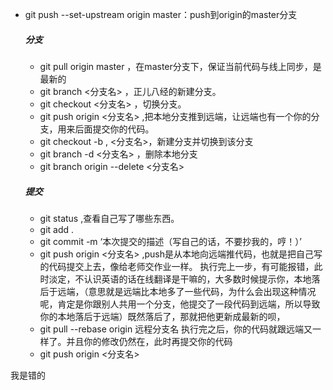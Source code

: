 - git push --set-upstream origin master：push到origin的master分支

  ##### 分支

  - git pull origin master ，在master分支下，保证当前代码与线上同步，是最新的
  - git branch <分支名> ，正儿八经的新建分支。
  - git checkout <分支名> ，切换分支。
  - git push origin <分支名> ,把本地分支推到远端，让远端也有一个你的分支，用来后面提交你的代码。
  - git checkout -b , <分支名>，新建分支并切换到该分支
  - git branch -d <分支名> ，删除本地分支
  - git branch origin --delete <分支名>
  ##### 提交
  - git status ,查看自己写了哪些东西。
  - git add .
  - git commit -m ‘本次提交的描述（写自己的话，不要抄我的，哼！）’
  - git push origin <分支名> ,push是从本地向远端推代码，也就是把自己写的代码提交上去，像给老师交作业一样。
执行完上一步，有可能报错，此时淡定，不认识英语的话在线翻译是干嘛的，大多数时候提示你，本地落后于远端，（意思就是远端比本地多了一些代码，为什么会出现这种情况呢，肯定是你跟别人共用一个分支，他提交了一段代码到远端，所以导致你的本地落后于远端）既然落后了，那就把他更新成最新的呗，
  - git pull --rebase origin 远程分支名
执行完之后，你的代码就跟远端又一样了。并且你的修改仍然在，此时再提交你的代码
  - git push origin <分支名>

我是错的